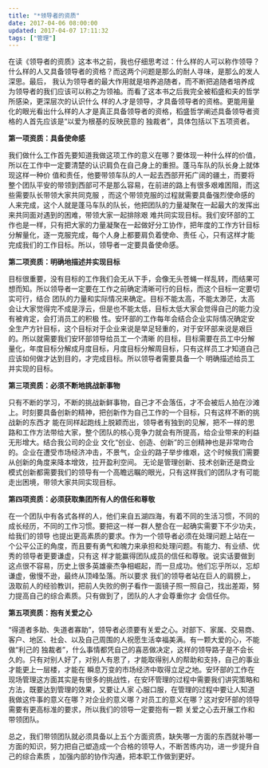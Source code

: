```yaml
---
title: "*领导者的资质"
date: 2017-04-06 08:00:00
updated: 2017-04-07 17:11:32
tags: ["管理"]
---
```

在读《领导者的资质》这本书之前，我也仔细思考过：什么样的人可以称作领导？什么样的人又具备领导者的资格？而这两个问题是那么的耐人寻味，是那么的发人深思。最后，
我认为领导者的最大作用就是培养追随者，而不断把追随者培养成为领导者的我们应该可以称之为领袖。而看了这本书之后我完全被稻盛和夫的哲学所感染，更深层次的认识什么
样的人才是领导，才具备领导者的资格。更能用量化的眼光看出什么样的人才是真正具备领导者的资格，稻盛哲学阐述具备领导者资格的人首先应该是“以爱为根基的反映民意的
独裁者”，具体包括以下五项资者。

  

**第一项资质：具备使命感**

我们做什么工作首先要知道我做这项工作的意义在哪？要体现一种什么样的价值，所以在工作中一定要清楚的认识肩负在自己身上的重担。蓬马车队的队长身上就体现这样一种价
值和责任，他要带领车队的人一起去西部开拓广阔的疆土，而要将整个团队平安的带领到西部可不是那么容易，在前进的路上有很多艰难困阻，而这些需要队长带领大家共同克服
，而这个带领克服的过程就需要具备强烈使命感的人来完成，这个人就是蓬马车队的队长，他把团队的力量凝聚在一起最大的发挥出来共同面对遇到的困难，带领大家一起排除艰
难共同实现目标。我们安环部的工作也是一样，只有把大家的力量凝聚在一起做好分工协作，把年度的工作方针目标分解量化，逐一克服完成，每个人身上都要肩负着使命、责任
心，只有这样才能完成我们的工作目标。所以，领导者一定要具备使命感。

**第二项资质：明确地描述并实现目标**

目标很重要，没有目标的工作我们会无从下手，会像无头苍蝇一样乱转，而结果可想而知。所以领导者一定要在工作之前确定清晰可行的目标，而这个目标一定要切实可行，结合
团队的力量和实际情况来确定。目标不能太高，不能太渺茫，太高会让大家觉得完不成是浮云，但是也不能太低，目标太低大家会觉得自己的能力没有被肯定，会打消员工的积极
性。安环部的工作每年会结合企业实际情况确定安全生产方针目标，这个目标对于企业来说是举足轻重的，对于安环部来说是艰巨的。所以就需要我们安环部领导给员工一个清晰
的目标，目标需要在员工中分解量化，年度目标分解成月度目标，月度目标分解周目标，只有这样员工才知道自己应该如何做才达到目的，才完成目标。所以领导者需要具备一个
明确描述给员工并实现的目标。

**第三项资质：必须不断地挑战新事物**

只有不断的学习，不断的挑战新鲜事物，自己才不会落伍，才不会被后人拍在沙滩上。时刻要具备创新的精神，把创新作为自己工作的一个目标，只有这样不断的挑战新的东西才
能在同样起跑线上脱颖而出，领导者有独到的见解，把不一样的思路和工作方法带给大家，整个团队的核心竞争力就会有所提高，给企业带来的利益无形增大。结合我公司的企业
文化“创业、创造、创新”的三创精神也是非常吻合的。企业在遭受市场经济冲击，不景气，企业的路子举步维艰，这个时候我们需要从创新的角度来降本增效，拉开盈利空间。
无论是管理创新、技术创新还是商业模式创新都需要我们的领导有一个高瞻远瞩的眼光，只有这样我们的团队才有可能走出困境，带领大家共同实现目标。

**第四项资质：必须获取集团所有人的信任和尊敬**

在一个团队中有各式各样的人，他们来自五湖四海，有着不同的生活习惯，不同的成长经历，不同的工作习惯。要把这一样一群人整合在一起确实需要下不少功夫，给我们的领导
也提出更高素质的要求。作为一个领导者必须在处理问题上站在一个公平公正的角度，而且要有勇气和魄力来承担和处理问题。有能力、有业绩、优秀的领导者更要谦虚，只有这
样才能赢得团队成员的信任和尊敬。说实话要做到这点很不容易，历史上很多英雄豪杰争相崛起，而一旦成功。他们忘乎所以，忘却谦虚，傲慢不逊，最终从顶峰坠落。所以要求
我们的领导者站在巨人的肩膀上，汲取前人的经验教训，把前人失败的例子看作一面镜子照一照自己，找出差距，努力提高自己的综合素质。只有做到了，团队的人才会尊重你才
会信任你。

**第五项资质：抱有关爱之心**

“得道者多助、失道者寡助”，领导者必须要有关爱之心。对部下、家属、交易商、客户、地区、社会、以及自己周围的人祝愿生活幸福美满。有一颗大爱的心，不能做“利己的
独裁者”，什么事情都凭自己的喜恶做决定，这样的领导路子是不会长久的。只有对别人好了，对别人有恩了，才能取得别人的帮助和支持，自己的事业才能更上一层楼，才能在
瞬息万变的市场经济中取得立足之地。安环部的工作在现场管理这方面其实是有很多的挑战性，在安环管理的过程中需要我们讲究策略和方法，既要达到管理的效果，又要让人家
心服口服，在管理的过程中要让人知道我做这件事的意义在哪？对企业的意义哪？对员工的意义在哪？这对安环部的领导需要有更高标准的要求，所以我们的领导一定要抱有一颗
关爱之心去开展工作和带领团队。

  

总之，我们带领团队就必须具备以上五个方面资质，缺失哪一方面的东西就补哪一方面的知识，努力把自己塑造成一个合格的领导人，不断苦练内功，进一步提升自己的综合素质
，加强内部的协作沟通，把本职工作做到更好。

  

